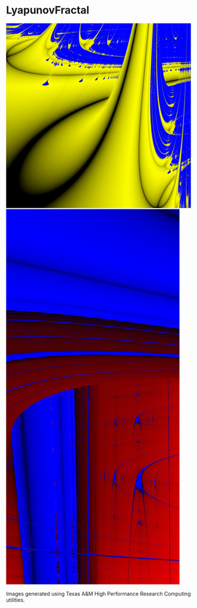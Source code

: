 # LyapunovFractal

![](https://github.com/lucianchauvin/LyapunovFractal/blob/main/lyapunov%5B2%2C4%5Dx%5B2%2C4%5D_resolution2000.png)
![](https://github.com/lucianchauvin/LyapunovFractal/blob/main/redBlue.jpg)

Images generated using Texas A&M High Performance Research Computing utilities.
